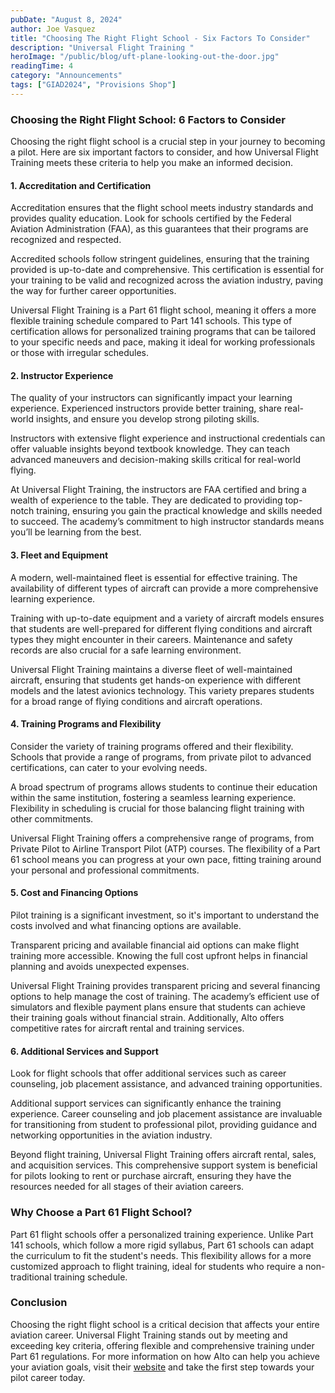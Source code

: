 ```yaml
---
pubDate: "August 8, 2024"
author: Joe Vasquez
title: "Choosing The Right Flight School - Six Factors To Consider"
description: "Universal Flight Training "
heroImage: "/public/blog/uft-plane-looking-out-the-door.jpg"
readingTime: 4
category: "Announcements"
tags: ["GIAD2024", "Provisions Shop"]
---
```


### Choosing the Right Flight School: 6 Factors to Consider

Choosing the right flight school is a crucial step in your journey to becoming a pilot. Here are six important factors to consider, and how Universal Flight Training meets these criteria to help you make an informed decision.

#### 1. **Accreditation and Certification**

Accreditation ensures that the flight school meets industry standards and provides quality education. Look for schools certified by the Federal Aviation Administration (FAA), as this guarantees that their programs are recognized and respected.

Accredited schools follow stringent guidelines, ensuring that the training provided is up-to-date and comprehensive. This certification is essential for your training to be valid and recognized across the aviation industry, paving the way for further career opportunities.

Universal Flight Training is a Part 61 flight school, meaning it offers a more flexible training schedule compared to Part 141 schools. This type of certification allows for personalized training programs that can be tailored to your specific needs and pace, making it ideal for working professionals or those with irregular schedules.

#### 2. **Instructor Experience**

The quality of your instructors can significantly impact your learning experience. Experienced instructors provide better training, share real-world insights, and ensure you develop strong piloting skills.

Instructors with extensive flight experience and instructional credentials can offer valuable insights beyond textbook knowledge. They can teach advanced maneuvers and decision-making skills critical for real-world flying.

At Universal Flight Training, the instructors are FAA certified and bring a wealth of experience to the table. They are dedicated to providing top-notch training, ensuring you gain the practical knowledge and skills needed to succeed. The academy’s commitment to high instructor standards means you’ll be learning from the best.

#### 3. **Fleet and Equipment**

A modern, well-maintained fleet is essential for effective training. The availability of different types of aircraft can provide a more comprehensive learning experience.

Training with up-to-date equipment and a variety of aircraft models ensures that students are well-prepared for different flying conditions and aircraft types they might encounter in their careers. Maintenance and safety records are also crucial for a safe learning environment.

Universal Flight Training maintains a diverse fleet of well-maintained aircraft, ensuring that students get hands-on experience with different models and the latest avionics technology. This variety prepares students for a broad range of flying conditions and aircraft operations.

#### 4. **Training Programs and Flexibility**

Consider the variety of training programs offered and their flexibility. Schools that provide a range of programs, from private pilot to advanced certifications, can cater to your evolving needs.

A broad spectrum of programs allows students to continue their education within the same institution, fostering a seamless learning experience. Flexibility in scheduling is crucial for those balancing flight training with other commitments.

Universal Flight Training offers a comprehensive range of programs, from Private Pilot to Airline Transport Pilot (ATP) courses. The flexibility of a Part 61 school means you can progress at your own pace, fitting training around your personal and professional commitments.

#### 5. **Cost and Financing Options**

Pilot training is a significant investment, so it's important to understand the costs involved and what financing options are available.

Transparent pricing and available financial aid options can make flight training more accessible. Knowing the full cost upfront helps in financial planning and avoids unexpected expenses.

Universal Flight Training provides transparent pricing and several financing options to help manage the cost of training. The academy’s efficient use of simulators and flexible payment plans ensure that students can achieve their training goals without financial strain. Additionally, Alto offers competitive rates for aircraft rental and training services.

#### 6. **Additional Services and Support**

Look for flight schools that offer additional services such as career counseling, job placement assistance, and advanced training opportunities.

Additional support services can significantly enhance the training experience. Career counseling and job placement assistance are invaluable for transitioning from student to professional pilot, providing guidance and networking opportunities in the aviation industry.

Beyond flight training, Universal Flight Training offers aircraft rental, sales, and acquisition services. This comprehensive support system is beneficial for pilots looking to rent or purchase aircraft, ensuring they have the resources needed for all stages of their aviation careers.

### Why Choose a Part 61 Flight School?

Part 61 flight schools offer a personalized training experience. Unlike Part 141 schools, which follow a more rigid syllabus, Part 61 schools can adapt the curriculum to fit the student's needs. This flexibility allows for a more customized approach to flight training, ideal for students who require a non-traditional training schedule.

### Conclusion

Choosing the right flight school is a critical decision that affects your entire aviation career. Universal Flight Training stands out by meeting and exceeding key criteria, offering flexible and comprehensive training under Part 61 regulations. For more information on how Alto can help you achieve your aviation goals, visit their [website](https://flyuft.com) and take the first step towards your pilot career today.
